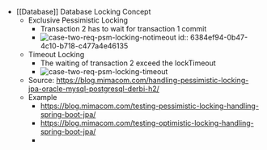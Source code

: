 - [[Database]] Database Locking Concept
	- Exclusive Pessimistic Locking
		- Transaction 2 has to wait for transaction 1 commit
		- ![case-two-req-psm-locking-notimeout](https://blog.mimacom.com/en/media/4b9e473a3ae5e51f09ababd308a79ae7/case-two-req-psm-locking-notimeout.png)
		  id:: 6384ef94-0b47-4c10-b718-c477a4e46135
	- Timeout Locking
		- The waiting of transaction 2 exceed the lockTimeout
		- ![case-two-req-psm-locking-timeout](https://blog.mimacom.com/en/media/ef8e6cd93bc065e46245f7f53369d1f3/case-two-req-psm-locking-timeout.png)
	- Source: https://blog.mimacom.com/handling-pessimistic-locking-jpa-oracle-mysql-postgresql-derbi-h2/
	- Example
		- https://blog.mimacom.com/testing-pessimistic-locking-handling-spring-boot-jpa/
		- https://blog.mimacom.com/testing-optimistic-locking-handling-spring-boot-jpa/
		-